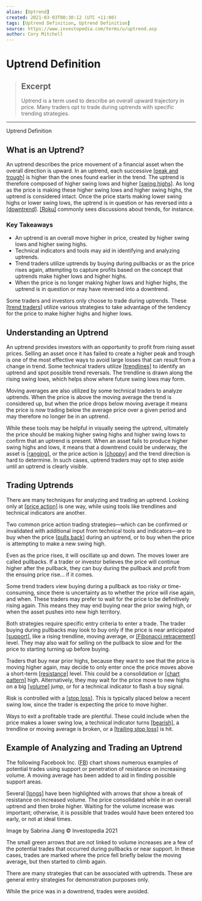 ```yaml
---
alias: [Uptrend]
created: 2021-03-03T00:30:12 (UTC +11:00)
tags: [Uptrend Definition, Uptrend Definition]
source: https://www.investopedia.com/terms/u/uptrend.asp
author: Cory Mitchell
---
```


# Uptrend Definition

> ## Excerpt
> Uptrend is a term used to describe an overall upward trajectory in price. Many traders opt to trade during uptrends with specific trending strategies.

---

Uptrend Definition
## What is an Uptrend?

An uptrend describes the price movement of a financial asset when the overall direction is upward. In an uptrend, each successive [[peak and trough]](https://www.investopedia.com/trading/peak-and-trough-analysis/) is higher than the ones found earlier in the trend. The uptrend is therefore composed of higher swing lows and higher [[swing highs]](https://www.investopedia.com/terms/s/swinghigh.asp). As long as the price is making these higher swing lows and higher swing highs, the uptrend is considered intact. Once the price starts making lower swing highs or lower swing lows, the uptrend is in question or has reversed into a [[downtrend]](https://www.investopedia.com/terms/d/downtrend.asp). [[Roku]](https://www.investopedia.com/roku-shares-are-alerting-big-buy-demand-4689628) commonly sees discussions about trends, for instance.

### Key Takeaways

-   An uptrend is an overall move higher in price, created by higher swing lows and higher swing highs.
-   Technical indicators and tools may aid in identifying and analyzing uptrends.
-   Trend traders utilize uptrends by buying during pullbacks or as the price rises again, attempting to capture profits based on the concept that uptrends make higher lows and higher highs.
-   When the price is no longer making higher lows and higher highs, the uptrend is in question or may have reversed into a downtrend.

Some traders and investors only choose to trade during uptrends. These [[trend traders]](https://www.investopedia.com/terms/t/trendtrading.asp) utilize various strategies to take advantage of the tendency for the price to make higher highs and higher lows.

## Understanding an Uptrend

An uptrend provides investors with an opportunity to profit from rising asset prices. Selling an asset once it has failed to create a higher peak and trough is one of the most effective ways to avoid large losses that can result from a change in trend. Some technical traders utilize [[trendlines]](https://www.investopedia.com/terms/t/trendline.asp) to identify an uptrend and spot possible trend reversals. The trendline is drawn along the rising swing lows, which helps show where future swing lows may form.

Moving averages are also utilized by some technical traders to analyze uptrends. When the price is above the moving average the trend is considered up, but when the price drops below moving average it means the price is now trading below the average price over a given period and may therefore no longer be in an uptrend.

While these tools may be helpful in visually seeing the uptrend, ultimately the price should be making higher swing highs and higher swing lows to confirm that an uptrend is present. When an asset fails to produce higher swing highs and lows, it means that a downtrend could be underway, the asset is [[ranging]](https://www.investopedia.com/terms/r/rangeboundtrading.asp), or the price action is [[choppy]](https://www.investopedia.com/terms/c/choppymarket.asp) and the trend direction is hard to determine. In such cases, uptrend traders may opt to step aside until an uptrend is clearly visible.

## Trading Uptrends

There are many techniques for analyzing and trading an uptrend. Looking only at [[price action]](https://www.investopedia.com/terms/p/price-action.asp) is one way, while using tools like trendlines and technical indicators are another.

Two common price action trading strategies—which can be confirmed or invalidated with additional input from technical tools and indicators—are to buy when the price [[pulls back]](https://www.investopedia.com/terms/p/pullback.asp) during an uptrend, or to buy when the price is attempting to make a new swing high.

Even as the price rises, it will oscillate up and down. The moves lower are called pullbacks. If a trader or investor believes the price will continue higher after the pullback, they can buy during the pullback and profit from the ensuing price rise... if it comes.

Some trend traders view buying during a pullback as too risky or time-consuming, since there is uncertainty as to whether the price will rise again, and when. These traders may prefer to wait for the price to be definitively rising again. This means they may end buying near the prior swing high, or when the asset pushes into new high territory.

Both strategies require specific entry criteria to enter a trade. The trader buying during pullbacks may look to buy only if the price is near anticipated [[support]](https://www.investopedia.com/terms/s/support.asp), like a rising trendline, moving average, or [[Fibonacci retracement]](https://www.investopedia.com/terms/f/fibonacciretracement.asp) level. They may also wait for selling on the pullback to slow and for the price to starting turning up before buying.

Traders that buy near prior highs, because they want to see that the price is moving higher again, may decide to only enter once the price moves above a short-term [[resistance]](https://www.investopedia.com/terms/r/resistance.asp) level. This could be a consolidation or [[chart pattern]](https://www.investopedia.com/articles/technical/112601.asp) high. Alternatively, they may wait for the price move to new highs on a big [[volume]](https://www.investopedia.com/terms/v/volume.asp) jump, or for a technical indicator to flash a buy signal.

Risk is controlled with a [[stop loss]](https://www.investopedia.com/terms/s/stop-lossorder.asp). This is typically placed below a recent swing low, since the trader is expecting the price to move higher.

Ways to exit a profitable trade are plentiful. These could include when the price makes a lower swing low, a technical indicator turns [[bearish]](https://www.investopedia.com/terms/b/bear.asp), a trendline or moving average is broken, or a [[trailing stop loss]](https://www.investopedia.com/terms/t/trailingstop.asp) is hit.

## Example of Analyzing and Trading an Uptrend

The following Facebook Inc. ([FB](https://www.investopedia.com/markets/quote?tvwidgetsymbol=fb)) chart shows numerous examples of potential trades using support or penetration of resistance on increasing volume. A moving average has been added to aid in finding possible support areas.

Several [[longs]](https://www.investopedia.com/terms/l/long.asp) have been highlighted with arrows that show a break of resistance on increased volume. The price consolidated while in an overall uptrend and then broke higher. Waiting for the volume increase was important; otherwise, it is possible that trades would have been entered too early, or not at ideal times.

Image by Sabrina Jiang © Investopedia 2021

The small green arrows that are not linked to volume increases are a few of the potential trades that occurred during pullbacks or near support. In these cases, trades are marked where the price fell briefly below the moving average, but then started to climb again.

There are many strategies that can be associated with uptrends. These are general entry strategies for demonstration purposes only.

While the price was in a downtrend, trades were avoided.
